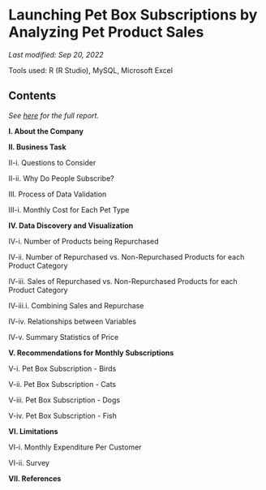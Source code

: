 # Launching Pet Box Subscriptions by Analyzing Pet Product Sales
*Last modified: Sep 20, 2022*


Tools used: R (R Studio), MySQL, Microsoft Excel

## Contents

*See [here](https://github.com/hynprk/pet_sales/blob/main/report.pdf) for the full report.*

**I. About the Company**

**II. Business Task**

II-i. Questions to Consider

II-ii. Why Do People Subscribe?

III. Process of Data Validation

III-i. Monthly Cost for Each Pet Type

**IV. Data Discovery and Visualization**

IV-i. Number of Products being Repurchased

IV-ii. Number of Repurchased vs. Non-Repurchased Products for each Product Category 

IV-iii. Sales of Repurchased vs. Non-Repurchased Products for each Product Category 

IV-iii.i. Combining Sales and Repurchase

IV-iv. Relationships between Variables

IV-v. Summary Statistics of Price 

**V. Recommendations for Monthly Subscriptions**

V-i. Pet Box Subscription - Birds

V-ii. Pet Box Subscription - Cats

V-iii. Pet Box Subscription - Dogs

V-iv. Pet Box Subscription - Fish

**VI. Limitations**

VI-i. Monthly Expenditure Per Customer

VI-ii. Survey 

**VII. References**
